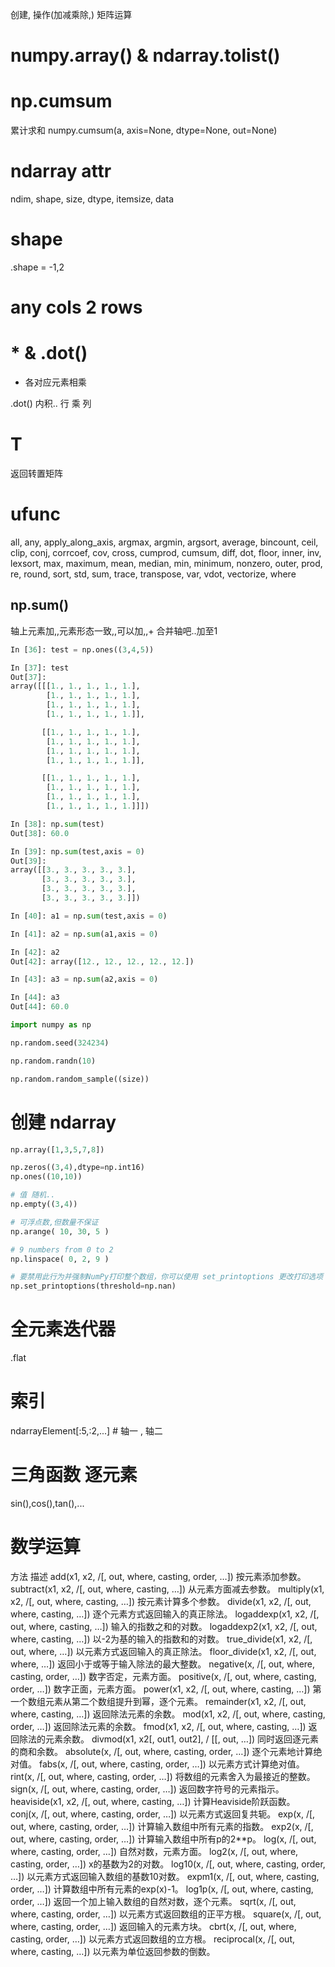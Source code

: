 创建,
操作(加减乘除,)
矩阵运算

# numpy.array() & ndarray.tolist()


# np.cumsum
累计求和
numpy.cumsum(a, axis=None, dtype=None, out=None)

# ndarray attr
ndim, shape, size, dtype, itemsize, data

# shape
.shape = -1,2
# any cols 2 rows

# * & .dot()
* 各对应元素相乘

.dot() 内积.. 行 乘 列 

# T
返回转置矩阵

# ufunc
all, any, apply_along_axis, argmax, argmin, argsort, average, bincount, ceil, clip, conj, corrcoef, cov, cross, cumprod, cumsum, diff, dot, floor, inner, inv, lexsort, max, maximum, mean, median, min, minimum, nonzero, outer, prod, re, round, sort, std, sum, trace, transpose, var, vdot, vectorize, where

## np.sum()
轴上元素加,,元素形态一致,,可以加,,+
合并轴吧..加至1
```python
In [36]: test = np.ones((3,4,5))

In [37]: test
Out[37]:
array([[[1., 1., 1., 1., 1.],
        [1., 1., 1., 1., 1.],
        [1., 1., 1., 1., 1.],
        [1., 1., 1., 1., 1.]],

       [[1., 1., 1., 1., 1.],
        [1., 1., 1., 1., 1.],
        [1., 1., 1., 1., 1.],
        [1., 1., 1., 1., 1.]],

       [[1., 1., 1., 1., 1.],
        [1., 1., 1., 1., 1.],
        [1., 1., 1., 1., 1.],
        [1., 1., 1., 1., 1.]]])

In [38]: np.sum(test)
Out[38]: 60.0

In [39]: np.sum(test,axis = 0)
Out[39]:
array([[3., 3., 3., 3., 3.],
       [3., 3., 3., 3., 3.],
       [3., 3., 3., 3., 3.],
       [3., 3., 3., 3., 3.]])

In [40]: a1 = np.sum(test,axis = 0)

In [41]: a2 = np.sum(a1,axis = 0)

In [42]: a2
Out[42]: array([12., 12., 12., 12., 12.])

In [43]: a3 = np.sum(a2,axis = 0)

In [44]: a3
Out[44]: 60.0
```

```python
import numpy as np

np.random.seed(324234)

np.random.randn(10)

np.random.random_sample((size))
```

# 创建 ndarray
```python
np.array([1,3,5,7,8])

np.zeros((3,4),dtype=np.int16)
np.ones((10,10))

# 值 随机..
np.empty((3,4))

# 可浮点数,但数量不保证
np.arange( 10, 30, 5 )

# 9 numbers from 0 to 2
np.linspace( 0, 2, 9 )  

# 要禁用此行为并强制NumPy打印整个数组，你可以使用 set_printoptions 更改打印选项
np.set_printoptions(threshold=np.nan)               

```

# 全元素迭代器
.flat

# 索引
ndarrayElement[:5,:2,...]   # 轴一 , 轴二

# 三角函数 逐元素
sin(),cos(),tan(),...

# 数学运算
方法  描述
add(x1, x2, /[, out, where, casting, order, …]) 按元素添加参数。
subtract(x1, x2, /[, out, where, casting, …])   从元素方面减去参数。
multiply(x1, x2, /[, out, where, casting, …])   按元素计算多个参数。
divide(x1, x2, /[, out, where, casting, …]) 逐个元素方式返回输入的真正除法。
logaddexp(x1, x2, /[, out, where, casting, …])  输入的指数之和的对数。
logaddexp2(x1, x2, /[, out, where, casting, …]) 以-2为基的输入的指数和的对数。
true_divide(x1, x2, /[, out, where, …]) 以元素方式返回输入的真正除法。
floor_divide(x1, x2, /[, out, where, …])    返回小于或等于输入除法的最大整数。
negative(x, /[, out, where, casting, order, …]) 数字否定，元素方面。
positive(x, /[, out, where, casting, order, …]) 数字正面，元素方面。
power(x1, x2, /[, out, where, casting, …])  第一个数组元素从第二个数组提升到幂，逐个元素。
remainder(x1, x2, /[, out, where, casting, …])  返回除法元素的余数。
mod(x1, x2, /[, out, where, casting, order, …]) 返回除法元素的余数。
fmod(x1, x2, /[, out, where, casting, …])   返回除法的元素余数。
divmod(x1, x2[, out1, out2], / [[, out, …]) 同时返回逐元素的商和余数。
absolute(x, /[, out, where, casting, order, …]) 逐个元素地计算绝对值。
fabs(x, /[, out, where, casting, order, …]) 以元素方式计算绝对值。
rint(x, /[, out, where, casting, order, …]) 将数组的元素舍入为最接近的整数。
sign(x, /[, out, where, casting, order, …]) 返回数字符号的元素指示。
heaviside(x1, x2, /[, out, where, casting, …])  计算Heaviside阶跃函数。
conj(x, /[, out, where, casting, order, …]) 以元素方式返回复共轭。
exp(x, /[, out, where, casting, order, …])  计算输入数组中所有元素的指数。
exp2(x, /[, out, where, casting, order, …]) 计算输入数组中所有p的2**p。
log(x, /[, out, where, casting, order, …])  自然对数，元素方面。
log2(x, /[, out, where, casting, order, …]) x的基数为2的对数。
log10(x, /[, out, where, casting, order, …])    以元素方式返回输入数组的基数10对数。
expm1(x, /[, out, where, casting, order, …])    计算数组中所有元素的exp(x)-1。
log1p(x, /[, out, where, casting, order, …])    返回一个加上输入数组的自然对数，逐个元素。
sqrt(x, /[, out, where, casting, order, …]) 以元素方式返回数组的正平方根。
square(x, /[, out, where, casting, order, …])   返回输入的元素方块。
cbrt(x, /[, out, where, casting, order, …]) 以元素方式返回数组的立方根。
reciprocal(x, /[, out, where, casting, …])  以元素为单位返回参数的倒数。